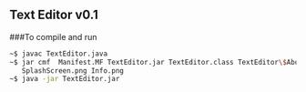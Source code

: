 Text Editor v0.1
--


###To compile and run 
```sh
~$ javac TextEditor.java 
~$ jar cmf  Manifest.MF TextEditor.jar TextEditor.class TextEditor\$AboutDialog.class 
   SplashScreen.png Info.png 
~$ java -jar TextEditor.jar
```
